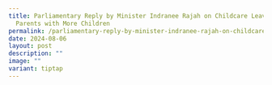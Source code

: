 ```yaml
---
title: Parliamentary Reply by Minister Indranee Rajah on Childcare Leave for
  Parents with More Children
permalink: /parliamentary-reply-by-minister-indranee-rajah-on-childcare-leave-for-parents-with-more-children/
date: 2024-08-06
layout: post
description: ""
image: ""
variant: tiptap
---
```

